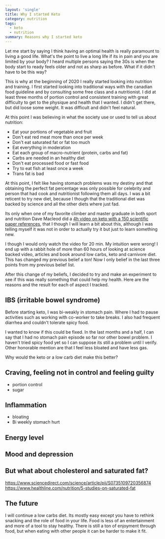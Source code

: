 ```yaml
---
layout: 'single'
title: Why I started Keto
category: nutrition
tags:
  - keto
  - nutrition
summary: Reasons why I started keto
---
```


Let me start by saying I think having an optimal health is really paramount to living a good life. What's the point to live a long life if its in pain and you are limited by your body? I heard multiple persons saying the 30s is when the body start to ready feels older and not as sharp as before. What if it didn't have to be this way? 

This is why at the beginning of 2020 I really started looking into nutrition and training. I first started looking into traditional ways with the canadian food guideline and by consulting some free class and a nutritionist. I did at least three months of portion control and consistent training with great difficulty to get to the physique and health that I wanted. I didn't get there, but did loose some weight. It was difficult and didn't feel natural.

At this point I was believing in what the society use or used to tell us about nutrition:
* Eat your portions of vegetable and fruit
* Don't eat red meat more than once per week
* Don't eat saturated fat or fat too much
* Eat everything in moderation
* Eat each group of macro-nutrient (protein, carbs and fat)
* Carbs are needed in an healthy diet
* Don't eat processed food or fast food
* Try to eat fish at least once a week
* Trans fat is bad

At this point, I felt like having stomach problems was my destiny and that obtaining the perfect fat percentage was only possible for celebrity and person that had cook and nutritionist following them all days. I was a bit reticent to try new diet, because I though that the traditional diet was backed by science and all the other diets where just fad.

Its only when one of my favorite climber and  master graduate in both sport and nutrition Dave Macleod did a [4h video on keto with a 150 scientific paper references](https://www.davemacleod.com/blog/keto), that I though I will learn a bit about this, although I was telling myself it was not in order to actually try it but just to learn something new.

I though I would only watch the video for 20 min. My intuition were wrong! I end up with a rabbit hole of more than 60 hours of looking at science backed video, articles and book around low carbs, keto and carnivore diet. This has changed my previous belief a ton! Now I only belief in the last three  points from my previous belief list.

After this change of my beliefs, I decided to try and make an experiment to see if this was really something that could help my health. Here are the reasons and the result for each of aspect I tracked.

## IBS (irritable bowel syndrome)
Before starting keto, I was bi-weakly in stomach pain. Where I had to pause activities such as working with co-worker to take breaks. I also had frequent diarrhea and couldn't tolerate spicy food.

I wanted to know if this could be fixed. In the last months and a half, I can say that I had no stomach pain episode so far nor other bowel problem. I haven't tried spicy food yet so I can suppose its still a problem until I verify. Other honorable mention are that I feel less bloated and have less gas.

Why would the keto or a low carb diet make this better? 


## Craving, feeling not in control and feeling guilty
 - portion control
 - sugar

## Inflammation
  - bloating
  - Bi weekly stomach hurt

## Energy level

## Mood and depression

## But what about cholesterol and saturated fat?
https://www.sciencedirect.com/science/article/pii/S0735109720356874
https://www.healthline.com/nutrition/5-studies-on-saturated-fat

## The future

I will continue a low carbs diet. Its mostly easy except you have to rethink snacking and the role of food in your life. Food is less of an entertainment and more of a tool to stay healthy. There is still a ton of enjoyment through food, but when eating with other people it can be harder to make it fit.



